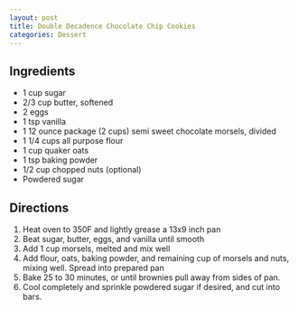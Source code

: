 ```yaml
---
layout: post
title: Double Decadence Chocolate Chip Cookies
categories: Dessert
---
```


## Ingredients 

- 1 cup sugar
- 2/3 cup butter, softened
- 2 eggs
- 1 tsp vanilla
- 1 12 ounce package (2 cups) semi sweet chocolate morsels, divided
- 1 1/4 cups all purpose flour
- 1 cup quaker oats
- 1 tsp baking powder
- 1/2 cup chopped nuts (optional)
- Powdered sugar


## Directions

1. Heat oven to 350F and lightly grease a 13x9 inch pan
2. Beat sugar, butter, eggs, and vanilla until smooth
3. Add 1 cup morsels, melted and mix well
4. Add flour, oats, baking powder, and remaining cup of morsels and nuts, mixing well. Spread into prepared pan
5. Bake 25 to 30 minutes, or until brownies pull away from sides of pan. 
6. Cool completely and sprinkle powdered sugar if desired, and cut into bars.
